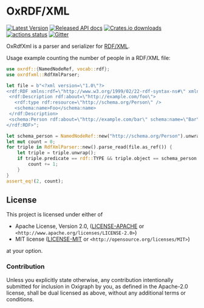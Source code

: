 OxRDF/XML
=========

[![Latest Version](https://img.shields.io/crates/v/oxrdfxml.svg)](https://crates.io/crates/oxrdfxml)
[![Released API docs](https://docs.rs/oxrdfxml/badge.svg)](https://docs.rs/oxrdfxml)
[![Crates.io downloads](https://img.shields.io/crates/d/oxrdfxml)](https://crates.io/crates/oxrdfxml)
[![actions status](https://github.com/oxigraph/oxigraph/workflows/build/badge.svg)](https://github.com/oxigraph/oxigraph/actions)
[![Gitter](https://badges.gitter.im/oxigraph/community.svg)](https://gitter.im/oxigraph/community)

OxRdfXml is a parser and serializer for [RDF/XML](https://www.w3.org/TR/rdf-syntax-grammar/).

Usage example counting the number of people in a RDF/XML file:
```rust
use oxrdf::{NamedNodeRef, vocab::rdf};
use oxrdfxml::RdfXmlParser;

let file = b"<?xml version=\"1.0\"?>
<rdf:RDF xmlns:rdf=\"http://www.w3.org/1999/02/22-rdf-syntax-ns#\" xmlns:schema=\"http://schema.org/\">
 <rdf:Description rdf:about=\"http://example.com/foo\">
   <rdf:type rdf:resource=\"http://schema.org/Person\" />
   <schema:name>Foo</schema:name>
 </rdf:Description>
 <schema:Person rdf:about=\"http://example.com/bar\" schema:name=\"Bar\" />
</rdf:RDF>";

let schema_person = NamedNodeRef::new("http://schema.org/Person").unwrap();
let mut count = 0;
for triple in RdfXmlParser::new().parse_read(file.as_ref()) {
    let triple = triple.unwrap();
    if triple.predicate == rdf::TYPE && triple.object == schema_person.into() {
        count += 1;
    }
}
assert_eq!(2, count);
```


## License

This project is licensed under either of

* Apache License, Version 2.0, ([LICENSE-APACHE](../LICENSE-APACHE) or
  `<http://www.apache.org/licenses/LICENSE-2.0>`)
* MIT license ([LICENSE-MIT](../LICENSE-MIT) or
  `<http://opensource.org/licenses/MIT>`)

at your option.


### Contribution

Unless you explicitly state otherwise, any contribution intentionally submitted for inclusion in Oxigraph by you, as defined in the Apache-2.0 license, shall be dual licensed as above, without any additional terms or conditions.
